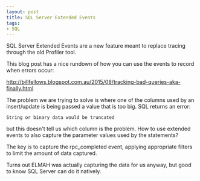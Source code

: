 ```yaml
---
layout: post
title: SQL Server Extended Events
tags:
- SQL
---
```


SQL Server Extended Events are a new feature meant to replace tracing through the old Profiler tool.

This blog post has a nice rundown of how you can use the events to record when errors occur:

http://billfellows.blogspot.com.au/2015/08/tracking-bad-queries-aka-finally.html

The problem we are trying to solve is where one of the columns used by an insert/update is being passed a value that is too big. SQL returns an error:

`String or binary data would be truncated`

but this doesn't tell us which column is the problem. How to use extended events to also capture the parameter values used by the statements?

The key is to capture the rpc_completed event, applying appropriate filters to limit the amount of data captured.

Turns out ELMAH was actually capturing the data for us anyway, but good to know SQL Server can do it natively.

